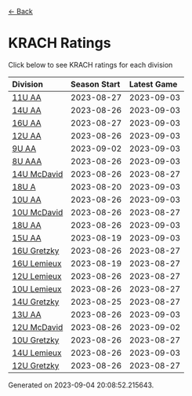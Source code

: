 [<- Back](../readme.md)
# KRACH Ratings
Click below to see KRACH ratings for each division

| Division | Season Start | Latest Game |
| :-- | :-- | :-- |
| [11U AA](11U-AA-ratings.md) | 2023-08-27 | 2023-09-03 |
| [14U AA](14U-AA-ratings.md) | 2023-08-26 | 2023-09-03 |
| [16U AA](16U-AA-ratings.md) | 2023-08-27 | 2023-09-03 |
| [12U AA](12U-AA-ratings.md) | 2023-08-26 | 2023-09-03 |
| [9U AA](9U-AA-ratings.md) | 2023-09-02 | 2023-09-03 |
| [8U AAA](8U-AAA-ratings.md) | 2023-08-26 | 2023-09-03 |
| [14U McDavid](14U-McDavid-ratings.md) | 2023-08-26 | 2023-08-27 |
| [18U A](18U-A-ratings.md) | 2023-08-20 | 2023-09-03 |
| [10U AA](10U-AA-ratings.md) | 2023-08-26 | 2023-09-03 |
| [10U McDavid](10U-McDavid-ratings.md) | 2023-08-26 | 2023-08-27 |
| [18U AA](18U-AA-ratings.md) | 2023-08-26 | 2023-09-03 |
| [15U AA](15U-AA-ratings.md) | 2023-08-19 | 2023-09-03 |
| [16U Gretzky](16U-Gretzky-ratings.md) | 2023-08-26 | 2023-08-27 |
| [16U Lemieux](16U-Lemieux-ratings.md) | 2023-08-19 | 2023-08-27 |
| [12U Lemieux](12U-Lemieux-ratings.md) | 2023-08-26 | 2023-08-27 |
| [10U Lemieux](10U-Lemieux-ratings.md) | 2023-08-26 | 2023-08-27 |
| [14U Gretzky](14U-Gretzky-ratings.md) | 2023-08-25 | 2023-08-27 |
| [13U AA](13U-AA-ratings.md) | 2023-08-26 | 2023-09-03 |
| [12U McDavid](12U-McDavid-ratings.md) | 2023-08-26 | 2023-09-02 |
| [10U Gretzky](10U-Gretzky-ratings.md) | 2023-08-26 | 2023-08-27 |
| [14U Lemieux](14U-Lemieux-ratings.md) | 2023-08-26 | 2023-09-03 |
| [12U Gretzky](12U-Gretzky-ratings.md) | 2023-08-26 | 2023-08-27 |

Generated on 2023-09-04 20:08:52.215643.
